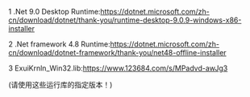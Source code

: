 1 .Net 9.0 Desktop Runtime:https://dotnet.microsoft.com/zh-cn/download/dotnet/thank-you/runtime-desktop-9.0.9-windows-x86-installer 

2 .Net framework 4.8 Runtime:https://dotnet.microsoft.com/zh-cn/download/dotnet-framework/thank-you/net48-offline-installer 

3 ExuiKrnln_Win32.lib:https://www.123684.com/s/MPadvd-awJg3 

(请使用这些运行库的指定版本！)
